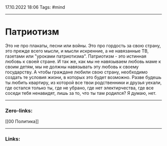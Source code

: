 17.10.2022 18:06
Tags: #mind

---
# Патриотизм
 Это не про плакаты, песни или войны. Это про гордость за свою страну, это прежде всего мысли, и мысли искренние, а не навязанные ТВ, газетами или "уроками патриотизма". 
 Патриотизм - это истинная любовь к своей стране. 
И так же, как мы не навязываем любовь маме к своим детям,
мы не должны навязывать эту любовь к своему государству. А чтобы граждане любили свою страну, необходимо создать те условия жизни, в которых это 
будет возможно. Разве будешь ты любить квартиру, из которой все твои родственники и друзья уехали, где остался только ты, где не убрано, где нет 
электирчества, где все соседи тебя ненавидят, лишь за то, что ты там родился? Я думаю, нет.

---
### Zero-links:
[[00 Политика]]

---
### Links:



